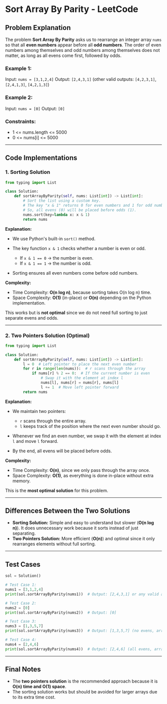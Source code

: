 # Sort Array By Parity - LeetCode

## Problem Explanation

The problem **Sort Array By Parity** asks us to rearrange an integer array `nums` so that all **even numbers** appear before all **odd numbers**. The order of even numbers among themselves and odd numbers among themselves does not matter, as long as all evens come first, followed by odds.

### Example 1:

Input: `nums = [3,1,2,4]`
Output: `[2,4,3,1]` (other valid outputs: `[4,2,3,1]`, `[2,4,1,3]`, `[4,2,1,3]`)

### Example 2:

Input: `nums = [0]`
Output: `[0]`

### Constraints:

* 1 <= nums.length <= 5000
* 0 <= nums\[i] <= 5000

---

## Code Implementations

### 1. Sorting Solution

```python
from typing import List

class Solution:
    def sortArrayByParity(self, nums: List[int]) -> List[int]:
        # Sort the list using a custom key.
        # The key "x & 1" returns 0 for even numbers and 1 for odd numbers.
        # So, all evens (0) will be placed before odds (1).
        nums.sort(key=lambda x: x & 1)
        return nums
```

**Explanation:**

* We use Python's built-in `sort()` method.
* The key function `x & 1` checks whether a number is even or odd.

  * If `x & 1 == 0` → the number is even.
  * If `x & 1 == 1` → the number is odd.
* Sorting ensures all even numbers come before odd numbers.

**Complexity:**

* Time Complexity: **O(n log n)**, because sorting takes O(n log n) time.
* Space Complexity: **O(1)** (in-place) or **O(n)** depending on the Python implementation.

This works but is **not optimal** since we do not need full sorting to just separate evens and odds.

---

### 2. Two Pointers Solution (Optimal)

```python
from typing import List

class Solution:
    def sortArrayByParity(self, nums: List[int]) -> List[int]:
        l = 0  # Left pointer to place the next even number
        for r in range(len(nums)):  # r scans through the array
            if nums[r] % 2 == 0:  # If the current number is even
                # Swap it with the element at index l
                nums[l], nums[r] = nums[r], nums[l]
                l += 1  # Move left pointer forward
        return nums
```

**Explanation:**

* We maintain two pointers:

  * `r` scans through the entire array.
  * `l` keeps track of the position where the next even number should go.
* Whenever we find an even number, we swap it with the element at index `l` and move `l` forward.
* By the end, all evens will be placed before odds.

**Complexity:**

* Time Complexity: **O(n)**, since we only pass through the array once.
* Space Complexity: **O(1)**, as everything is done in-place without extra memory.

This is the **most optimal solution** for this problem.

---

## Differences Between the Two Solutions

* **Sorting Solution:** Simple and easy to understand but slower (**O(n log n)**). It does unnecessary work because it sorts instead of just separating.
* **Two Pointers Solution:** More efficient (**O(n)**) and optimal since it only rearranges elements without full sorting.

---

## Test Cases

```python
sol = Solution()

# Test Case 1:
nums1 = [3,1,2,4]
print(sol.sortArrayByParity(nums1))  # Output: [2,4,3,1] or any valid arrangement

# Test Case 2:
nums2 = [0]
print(sol.sortArrayByParity(nums2))  # Output: [0]

# Test Case 3:
nums3 = [1,3,5,7]
print(sol.sortArrayByParity(nums3))  # Output: [1,3,5,7] (no evens, array unchanged)

# Test Case 4:
nums4 = [2,4,6]
print(sol.sortArrayByParity(nums4))  # Output: [2,4,6] (all evens, array unchanged)
```

---

## Final Notes

* The **two pointers solution** is the recommended approach because it is **O(n) time and O(1) space**.
* The sorting solution works but should be avoided for larger arrays due to its extra time cost.